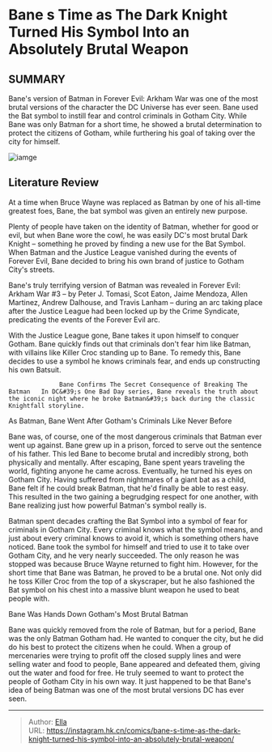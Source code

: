 # Bane s Time as The Dark Knight Turned His Symbol Into an Absolutely Brutal Weapon


## SUMMARY 



  Bane&#39;s version of Batman in Forever Evil: Arkham War was one of the most brutal versions of the character the DC Universe has ever seen.   Bane used the Bat symbol to instill fear and control criminals in Gotham City.   While Bane was only Batman for a short time, he showed a brutal determination to protect the citizens of Gotham, while furthering his goal of taking over the city for himself.  

![iamge](https://static1.srcdn.com/wordpress/wp-content/uploads/2023/07/bane-and-batman-dc.jpg)

## Literature Review

At a time when Bruce Wayne was replaced as Batman by one of his all-time greatest foes, Bane, the bat symbol was given an entirely new purpose.




Plenty of people have taken on the identity of Batman, whether for good or evil, but when Bane wore the cowl, he was easily DC&#39;s most brutal Dark Knight – something he proved by finding a new use for the Bat Symbol. When Batman and the Justice League vanished during the events of Forever Evil, Bane decided to bring his own brand of justice to Gotham City&#39;s streets.




Bane&#39;s truly terrifying version of Batman was revealed in Forever Evil: Arkham War #3 – by Peter J. Tomasi, Scot Eaton, Jaime Mendoza, Allen Martinez, Andrew Dalhouse, and Travis Lanham – during an arc taking place after the Justice League had been locked up by the Crime Syndicate, predicating the events of the Forever Evil arc.



          

With the Justice League gone, Bane takes it upon himself to conquer Gotham. Bane quickly finds out that criminals don&#39;t fear him like Batman, with villains like Killer Croc standing up to Bane. To remedy this, Bane decides to use a symbol he knows criminals fear, and ends up constructing his own Batsuit.

                  Bane Confirms The Secret Consequence of Breaking The Batman   In DC&#39;s One Bad Day series, Bane reveals the truth about the iconic night where he broke Batman&#39;s back during the classic Knightfall storyline.   





 As Batman, Bane Went After Gotham&#39;s Criminals Like Never Before 


          

Bane was, of course, one of the most dangerous criminals that Batman ever went up against. Bane grew up in a prison, forced to serve out the sentence of his father. This led Bane to become brutal and incredibly strong, both physically and mentally. After escaping, Bane spent years traveling the world, fighting anyone he came across. Eventually, he turned his eyes on Gotham City. Having suffered from nightmares of a giant bat as a child, Bane felt if he could break Batman, that he&#39;d finally be able to rest easy. This resulted in the two gaining a begrudging respect for one another, with Bane realizing just how powerful Batman&#39;s symbol really is.

Batman spent decades crafting the Bat Symbol into a symbol of fear for criminals in Gotham City. Every criminal knows what the symbol means, and just about every criminal knows to avoid it, which is something others have noticed. Bane took the symbol for himself and tried to use it to take over Gotham City, and he very nearly succeeded. The only reason he was stopped was because Bruce Wayne returned to fight him. However, for the short time that Bane was Batman, he proved to be a brutal one. Not only did he toss Killer Croc from the top of a skyscraper, but he also fashioned the Bat symbol on his chest into a massive blunt weapon he used to beat people with.






 Bane Was Hands Down Gotham&#39;s Most Brutal Batman 


          

Bane was quickly removed from the role of Batman, but for a period, Bane was the only Batman Gotham had. He wanted to conquer the city, but he did do his best to protect the citizens when he could. When a group of mercenaries were trying to profit off the closed supply lines and were selling water and food to people, Bane appeared and defeated them, giving out the water and food for free. He truly seemed to want to protect the people of Gotham City in his own way. It just happened to be that Bane&#39;s idea of being Batman was one of the most brutal versions DC has ever seen.



---

> Author: [Ella](https://instagram.hk.cn/)  
> URL: https://instagram.hk.cn/comics/bane-s-time-as-the-dark-knight-turned-his-symbol-into-an-absolutely-brutal-weapon/  

